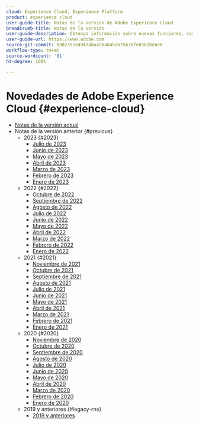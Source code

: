 ```yaml
---
cloud: Experience Cloud, Experience Platform
product: experience cloud
user-guide-title: Notas de la versión de Adobe Experience Cloud
breadcrumb-title: Notas de la versión
user-guide-description: Obtenga información sobre nuevas funciones, correcciones y avisos importantes de Adobe Experience Cloud y Experience Platform.
user-guide-url: https://www.adobe.com
source-git-commit: 030235ce4947aba426a84bd675b76fe0361be6e6
workflow-type: tm+mt
source-wordcount: '81'
ht-degree: 100%

---
```



# Novedades de Adobe Experience Cloud {#experience-cloud}

+ [Notas de la versión actual](current.md)
+ Notas de la versión anterior {#previous}
   + 2023 {#2023}
      + [Julio de 2023](c-legacy-releases/2023/07122023.md)
      + [Junio de 2023](c-legacy-releases/2023/06072023.md)
      + [Mayo de 2023](c-legacy-releases/2023/05102023.md)
      + [Abril de 2023](c-legacy-releases/2023/04122023.md)
      + [Marzo de 2023](c-legacy-releases/2023/03082023.md)
      + [Febrero de 2023](c-legacy-releases/2023/02082023.md)
      + [Enero de 2023](c-legacy-releases/2023/01112023.md)
   + 2022 {#2022}
      + [Octubre de 2022](c-legacy-releases/2022/10052022.md)
      + [Septiembre de 2022](c-legacy-releases/2022/09072022.md)
      + [Agosto de 2022](c-legacy-releases/2022/08172022.md)
      + [Julio de 2022](c-legacy-releases/2022/07202022.md)
      + [Junio de 2022](c-legacy-releases/2022/06152022.md)
      + [Mayo de 2022](c-legacy-releases/2022/05182022.md)
      + [Abril de 2022](c-legacy-releases/2022/04202022.md)
      + [Marzo de 2022](c-legacy-releases/2022/03232022.md)
      + [Febrero de 2022](c-legacy-releases/2022/02162022.md)
      + [Enero de 2022](c-legacy-releases/2022/01192022.md)
   + 2021 {#2021}
      + [Noviembre de 2021](c-legacy-releases/2021/10282021.md)
      + [Octubre de 2021](c-legacy-releases/2021/10072021.md)
      + [Septiembre de 2021](c-legacy-releases/2021/09152021.md)
      + [Agosto de 2021](c-legacy-releases/2021/08192021.md)
      + [Julio de 2021](c-legacy-releases/2021/07222021.md)
      + [Junio de 2021](c-legacy-releases/2021/06172021.md)
      + [Mayo de 2021](c-legacy-releases/2021/05202021.md)
      + [Abril de 2021](c-legacy-releases/2021/04222021.md)
      + [Marzo de 2021](c-legacy-releases/2021/03252021.md)
      + [Febrero de 2021](c-legacy-releases/2021/02182021.md)
      + [Enero de 2021](c-legacy-releases/2021/01142021.md)
   + 2020 {#2020}
      + [Noviembre de 2020](c-legacy-releases/2020/10292020.md)
      + [Octubre de 2020](c-legacy-releases/2020/10082020.md)
      + [Septiembre de 2020](c-legacy-releases/2020/09102020.md)
      + [Agosto de 2020](c-legacy-releases/2020/08132020.md)
      + [Julio de 2020](c-legacy-releases/2020/07162020.md)
      + [Junio de 2020](c-legacy-releases/2020/06182020.md)
      + [Mayo de 2020](c-legacy-releases/2020/05212020.md)
      + [Abril de 2020](c-legacy-releases/2020/04162020.md)
      + [Marzo de 2020](c-legacy-releases/2020/03122020.md)
      + [Febrero de 2020](c-legacy-releases/2020/02202020.md)
      + [Enero de 2020](c-legacy-releases/2020/01162020.md)
   + 2019 y anteriores {#legacy-rns}
      + [2019 y anteriores](c-legacy-releases/2019-earlier.md)
